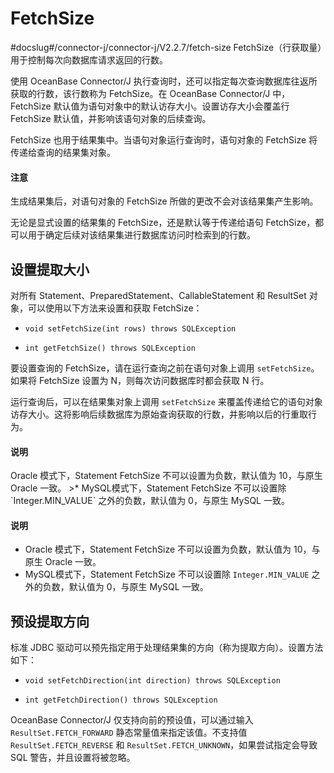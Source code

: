 # FetchSize 

#docslug#/connector-j/connector-j/V2.2.7/fetch-size
FetchSize（行获取量）用于控制每次向数据库请求返回的行数。

使用 OceanBase Connector/J 执行查询时，还可以指定每次查询数据库往返所获取的行数，该行数称为 FetchSize。在 OceanBase Connector/J 中，FetchSize 默认值为语句对象中的默认访存大小。设置访存大小会覆盖行 FetchSize 默认值，并影响该语句对象的后续查询。

FetchSize 也用于结果集中。当语句对象运行查询时，语句对象的 FetchSize 将传递给查询的结果集对象。

<main id="notice" type='notice'>
    <h4>注意</h4>
    <p>生成结果集后，对语句对象的 FetchSize 所做的更改不会对该结果集产生影响。</p>
</main>



无论是显式设置的结果集的 FetchSize，还是默认等于传递给语句 FetchSize，都可以用于确定后续对该结果集进行数据库访问时检索到的行数。

## 设置提取大小 

对所有 Statement、PreparedStatement、CallableStatement 和 ResultSet 对象，可以使用以下方法来设置和获取 FetchSize：

* `void setFetchSize(int rows) throws SQLException`
 
* `int getFetchSize() throws SQLException`




要设置查询的 FetchSize，请在运行查询之前在语句对象上调用 `setFetchSize`。如果将 FetchSize 设置为 N，则每次访问数据库时都会获取 N 行。

运行查询后，可以在结果集对象上调用 `setFetchSize` 来覆盖传递给它的语句对象访存大小。这将影响后续数据库为原始查询获取的行数，并影响以后的行重取行为。

<main id="notice" type='explain'>
    <h4>说明</h4>
    <p>Oracle 模式下，Statement FetchSize 不可以设置为负数，默认值为 10，与原生 Oracle 一致。
>* MySQL模式下，Statement FetchSize 不可以设置除 `Integer.MIN_VALUE` 之外的负数，默认值为 0，与原生 MySQL 一致。</p>
</main>

  <main id="notice" type='explain'>
    <h4>说明</h4>
    <ul>
    <li>Oracle 模式下，Statement FetchSize 不可以设置为负数，默认值为 10，与原生 Oracle 一致。</li>
    <li>MySQL模式下，Statement FetchSize 不可以设置除 <code>Integer.MIN_VALUE</code> 之外的负数，默认值为 0，与原生 MySQL 一致。</li>
    </ul>
  </main>



## 预设提取方向 

标准 JDBC 驱动可以预先指定用于处理结果集的方向（称为提取方向）。设置方法如下：

* `void setFetchDirection(int direction) throws SQLException` 

* `int getFetchDirection() throws SQLException`


OceanBase Connector/J 仅支持向前的预设值，可以通过输入 `ResultSet.FETCH_FORWARD` 静态常量值来指定该值。不支持值 `ResultSet.FETCH_REVERSE` 和 `ResultSet.FETCH_UNKNOWN`，如果尝试指定会导致 SQL 警告，并且设置将被忽略。
